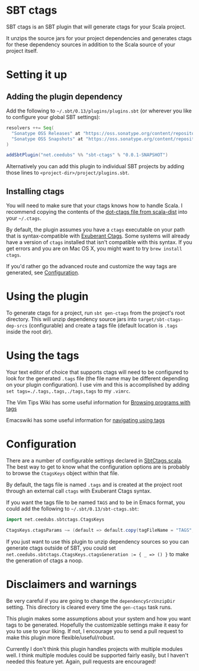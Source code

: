 # SBT ctags #
SBT ctags is an SBT plugin that will generate ctags for your Scala project.

It unzips the source jars for your project dependencies and generates ctags for these dependency sources in addition to the Scala source of your project itself.

# Setting it up #
## Adding the plugin dependency ##
Add the following to `~/.sbt/0.13/plugins/plugins.sbt` (or wherever you like to configure your global SBT settings):
```scala
resolvers ++= Seq(
  "Sonatype OSS Releases" at "https://oss.sonatype.org/content/repositories/releases/",
  "Sonatype OSS Snapshots" at "https://oss.sonatype.org/content/repositories/snapshots/"
)

addSbtPlugin("net.ceedubs" %% "sbt-ctags" % "0.0.1-SNAPSHOT")
```

Alternatively you can add this plugin to individual SBT projects by adding those lines to `<project-dir>/project/plugins.sbt`.

## Installing ctags ##
You will need to make sure that your ctags knows how to handle Scala. I recommend copying the contents of the [dot-ctags file from scala-dist](https://github.com/scala/scala-dist/blob/master/tool-support/src/emacs/contrib/dot-ctags) into your `~/.ctags`.

By default, the plugin assumes you have a `ctags` executable on your path that is syntax-compatible with [Exuberant Ctags](http://ctags.sourceforge.net/). Some systems will already have a version of `ctags` installed that isn't compatible with this syntax. If you get errors and you are on Mac OS X, you might want to try `brew install ctags`.

If you'd rather go the advanced route and customize the way tags are generated, see [Configuration](#configuration).

# Using the plugin #

To generate ctags for a project, run `sbt gen-ctags` from the project's root directory. This will unzip dependency source jars into `target/sbt-ctags-dep-srcs` (configurable) and create a tags file (default location is `.tags` inside the root dir).

# Using the tags #
Your text editor of choice that supports ctags will need to be configured to look for the generated `.tags` file (the file name may be different depending on your plugin configuration). I use vim and this is accomplished by adding `set tags=./.tags,.tags,./tags,tags` to my `.vimrc`.

The Vim Tips Wiki has some useful information for [Browsing programs with tags](http://vim.wikia.com/wiki/Browsing_programs_with_tags)

Emacswiki has some useful information for [navigating using tags](http://www.emacswiki.org/emacs/EmacsTags)

# Configuration #
There are a number of configurable settings declared in [SbtCtags.scala](https://github.com/ceedubs/sbt-ctags/blob/master/src/main/scala/net/ceedubs/sbtctags/SbtCtags.scala). The best way to get to know what the configuration options are is probably to browse the `CtagsKeys` object within that file.

By default, the tags file is named `.tags` and is created at the project root through an external call `ctags` with Exuberant Ctags syntax.

If you want the tags file to be named `TAGS` and to be in Emacs format, you could add the following to `~/.sbt/0.13/sbt-ctags.sbt`:

```scala
import net.ceedubs.sbtctags.CtagsKeys

CtagsKeys.ctagsParams ~= (default => default.copy(tagFileName = "TAGS", extraArgs = "-e" +: default.extraArgs))
```

If you just want to use this plugin to unzip dependency sources so you can generate ctags outside of SBT, you could set `net.ceedubs.sbtctags.CtagsKeys.ctagsGeneration := { _ => () }` to make the generation of ctags a noop.

# Disclaimers and warnings #
Be very careful if you are going to change the `dependencySrcUnzipDir` setting. This directory is cleared every time the `gen-ctags` task runs.

This plugin makes some assumptions about your system and how you want tags to be generated. Hopefully the customizable settings make it easy for you to use to your liking. If not, I encourage you to send a pull request to make this plugin more flexible/useful/robust.

Currently I don't think this plugin handles projects with multiple modules well. I think multiple modules could be supported fairly easily, but I haven't needed this feature yet. Again, pull requests are encouraged!
